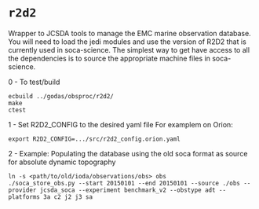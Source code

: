 # `r2d2`
Wrapper to JCSDA tools to manage the EMC marine observation database. 
You will need to load the jedi modules and use the version of R2D2 that is 
currently used in soca-science. The simplest way to get have access to all the dependencies 
is to source the appropriate machine files in soca-science.

0 - To test/build
``` console
ecbuild ../godas/obsproc/r2d2/
make
ctest
```

1 - Set R2D2_CONFIG to the desired yaml file
For examplem on Orion:
``` console
export R2D2_CONFIG=.../src/r2d2_config.orion.yaml
```

2 - Example: Populating the database using the old soca format as source for absolute dynamic topography
``` console
ln -s <path/to/old/ioda/observations/obs> obs
./soca_store_obs.py --start 20150101 --end 20150101 --source ./obs --provider jcsda_soca --experiment benchmark_v2 --obstype adt --platforms 3a c2 j2 j3 sa
```

